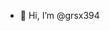 - 👋 Hi, I’m @grsx394
<!---
grsx394/grsx394 is a ✨ special ✨ repository because its `README.md` (this file) appears on your GitHub profile.
You can click the Preview link to take a look at your changes.
--->
